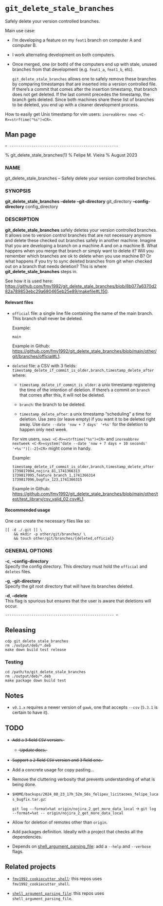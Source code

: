 <!--                          DO NOT EDIT THIS FILE                          -->

# `git_delete_stale_branches`

Safely delete your version controlled branches.

Main use case:

- I’m developing a feature on my `feat1` branch on computer A and computer B.

- I work alternating development on both computers.

- Once merged, one (or both) of the computers end up with stale, unused branches from that development (e.g. `feat1_a`, `feat1_b`, etc).

  `git_delete_stale_branches` allows one to safely remove these branches by comparing timestamps that are inserted into a version controlled file. If there’s a commit that comes after the insertion timestamp, that branch does not get deleted. If the last commit precedes the timestamp, the branch gets deleted. Since both machines share these list of branches to be deleted, you end up with a cleaner development process.

How to easily get Unix timestamp for vim users: `inoreabbrev nows <C-R>=strftime("%s")<CR>`.

## Man page

`✂ --------------------------------------------------`

% git_delete_stale_branches(1) % Felipe M. Vieira % August 2023

### NAME

git_delete_stale_branches – Safely delete your version controlled branches.

### SYNOPSIS

**git_delete_stale_branches** **–delete** **–git-directory** git_directory **–config-directory** config_directory

### DESCRIPTION

**git_delete_stale_branches** safely deletes your version controlled branches. It allows one to version control branches that are not necessary anymore and delete these checked out branches safely in another machine. Imagine that you are developing a branch on a machine A and on a machine B. What happens when you merge that branch or simply want to delete it? Will you remember which branches are ok to delete when you use machine B? Or what happens if you try to sync deleted branches from git when checked out on a branch that needs deletion? This is where **git_delete_stale_branches** steps in.

See how it is used here: <https://github.com/fmv1992/git_delete_stale_branches/blob/8b077a6370d282a789853ebc29a680465eb25e89/makefile#L150>.

#### Relevant files

- `official` file: a single line file containing the name of the main branch. This branch shall never be deleted.

  Example:

      main

  Example in Github: <https://github.com/fmv1992/git_delete_stale_branches/blob/main/other/git/branches/official#L1>.

- `deleted` file: a CSV with 3 fields: `timestamp_delete_if_commit_is_older,branch,timestamp_delete_after` where:

  - `timestamp_delete_if_commit_is_older`: a unix timestamp registering the time of the intention of deletion. If there’s a commit on `branch` that comes after this, it will not be deleted.

  - `branch`: the branch to be deleted.

  - `timestamp_delete_after`: a unix timestamp “scheduling” a time for deletion. Use zero (or leave empty) if you want it to be deleted right away. Use `date --date 'now + 7 days' '+%s'` for the deletion to happen only next week.

  For vim users, `nows <C-R>=strftime("%s")<CR>` and `inoreabbrev nextweek <C-R>=system("date --date 'now + 7 days + 10 seconds' '+%s'")[:-2]<CR>` might come in handy.

  Example:

      timestamp_delete_if_commit_is_older,branch,timestamp_delete_after
      1739817094,nojira_81,1741366313
      1739817095,feature_branch_1,1741366314
      1739817096,bugfix_123,1741366315

  Example in Github: <https://github.com/fmv1992/git_delete_stale_branches/blob/main/other/test/test_library/csv_valid_02.csv#L1>.

#### Recommended usage

One can create the necessary files like so:

    [[ -d ./.git ]] \
        && mkdir -p other/git/branches/ \
        && touch other/git/branches/{deleted,official}

### GENERAL OPTIONS

**-c**, **–config-directory**  
Specify the config directory. This directory must hold the `official` and `deletes` files.

**-g**, **–git-directory**  
Specify the git root directory that will have its branches deleted.

**-d**, **–delete**  
This flag is spurious but ensures that the user is aware that deletions will occur.

`-------------------------------------------------- ✂`

## Releasing

    cdp git_delete_stale_branches
    rm ./output/deb/*.deb
    make down build test release

<!--
&#10;## Developing
&#10;???
&#10;-->

### Testing

    cd /path/to/git_delete_stale_branches
    rm ./output/deb/*.deb
    make package down build test

## Notes

- `v0.1.x` requires a newer version of `gawk`, one that accepts `--csv` (`5.3.1` is certain to have it).

## TODO

- ̶A̶̶̶d̶̶̶d̶̶ ̶a̶̶ ̶3̶̶̶-̶̶̶f̶̶̶i̶̶̶e̶̶̶l̶̶̶d̶̶ ̶C̶̶̶S̶̶̶V̶̶ ̶v̶̶̶e̶̶̶r̶̶̶s̶̶̶i̶̶̶o̶̶̶n̶̶̶.̶̶

  - ̶U̶̶̶p̶̶̶d̶̶̶a̶̶̶t̶̶̶e̶̶ ̶d̶̶̶o̶̶̶c̶̶̶s̶̶̶.̶̶

- ̶S̶̶̶u̶̶̶p̶̶̶p̶̶̶o̶̶̶r̶̶̶t̶̶ ̶a̶̶ ̶2̶̶̶-̶̶̶f̶̶̶i̶̶̶e̶̶̶l̶̶̶d̶̶ ̶C̶̶̶S̶̶̶V̶̶ ̶v̶̶̶e̶̶̶r̶̶̶s̶̶̶i̶̶̶o̶̶̶n̶̶ ̶a̶̶̶n̶̶̶d̶̶ ̶3̶̶ ̶f̶̶̶i̶̶̶e̶̶̶l̶̶̶d̶̶ ̶o̶̶̶n̶̶̶e̶̶̶.̶̶

- Add a concrete usage for copy pasting…

- Remove the cluttering verbosity that prevents understanding of what is being done.

- `$HOME/backups/2024_08_23_17h_52m_56s_felipev_licitacoes_felipe_lucas_bugfix.tar.gz`:

  `git log --format=%at origin/nojira_2_get_more_data_local` → `git log --format=%at -- origin/nojira_2_get_more_data_local`

- Allow for deletion of remotes other than `origin`.

- Add packages definition. Ideally with a project that checks all the dependencies.

- Depends on [shell_argument_parsing_file](https://github.com/fmv1992/shell_argument_parsing_file "shell_argument_parsing_file"): add a `--help` and `--verbose` flags.

## Related projects

- [`fmv1992_cookiecutter_shell`](https://github.com/fmv1992/fmv1992_cookiecutter_shell): this repos uses `fmv1992_cookiecutter_shell`.

- [`shell_argument_parsing_file`](https://github.com/fmv1992/shell_argument_parsing_file): this repos uses `shell_argument_parsing_file`.

<!--  -->
<!-- https://pandoc.org/chunkedhtml-demo/8.16-links-1.html -->
<!--  ???: not working -->
<!-- # vim: set filetype=pandoc fileformat=unix nowrap spell spelllang=en: -->
<!--                          DO NOT EDIT THIS FILE                          -->

